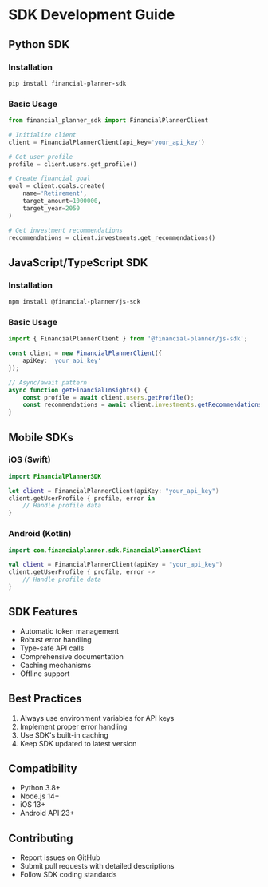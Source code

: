 # SDK Development Guide

## Python SDK

### Installation
```bash
pip install financial-planner-sdk
```

### Basic Usage
```python
from financial_planner_sdk import FinancialPlannerClient

# Initialize client
client = FinancialPlannerClient(api_key='your_api_key')

# Get user profile
profile = client.users.get_profile()

# Create financial goal
goal = client.goals.create(
    name='Retirement',
    target_amount=1000000,
    target_year=2050
)

# Get investment recommendations
recommendations = client.investments.get_recommendations()
```

## JavaScript/TypeScript SDK

### Installation
```bash
npm install @financial-planner/js-sdk
```

### Basic Usage
```typescript
import { FinancialPlannerClient } from '@financial-planner/js-sdk';

const client = new FinancialPlannerClient({
    apiKey: 'your_api_key'
});

// Async/await pattern
async function getFinancialInsights() {
    const profile = await client.users.getProfile();
    const recommendations = await client.investments.getRecommendations();
}
```

## Mobile SDKs

### iOS (Swift)
```swift
import FinancialPlannerSDK

let client = FinancialPlannerClient(apiKey: "your_api_key")
client.getUserProfile { profile, error in
    // Handle profile data
}
```

### Android (Kotlin)
```kotlin
import com.financialplanner.sdk.FinancialPlannerClient

val client = FinancialPlannerClient(apiKey = "your_api_key")
client.getUserProfile { profile, error ->
    // Handle profile data
}
```

## SDK Features
- Automatic token management
- Robust error handling
- Type-safe API calls
- Comprehensive documentation
- Caching mechanisms
- Offline support

## Best Practices
1. Always use environment variables for API keys
2. Implement proper error handling
3. Use SDK's built-in caching
4. Keep SDK updated to latest version

## Compatibility
- Python 3.8+
- Node.js 14+
- iOS 13+
- Android API 23+

## Contributing
- Report issues on GitHub
- Submit pull requests with detailed descriptions
- Follow SDK coding standards